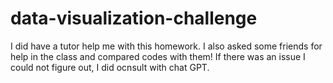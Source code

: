 # data-visualization-challenge
I did have a tutor help me with this homework. I also asked some friends for help in the class and compared codes with them! If there was an issue I could not figure out, I did ocnsult with chat GPT. 
